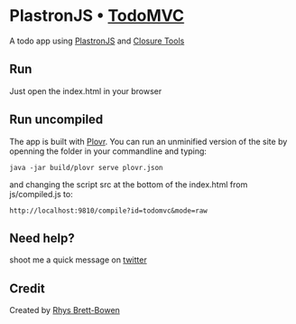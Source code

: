 # PlastronJS • [TodoMVC](http://todomvc.com)

A todo app using [PlastronJS](https://github.com/rhysbrettbowen/PlastronJS)
and [Closure Tools](https://developers.google.com/closure/)

## Run

Just open the index.html in your browser

## Run uncompiled

The app is built with [Plovr](http://plovr.com/). You can run an unminified version of the site by openning the folder in your commandline and typing:

```
java -jar build/plovr serve plovr.json
```

and changing the script src at the bottom of the index.html from js/compiled.js to:

```
http://localhost:9810/compile?id=todomvc&mode=raw
```

## Need help?

shoot me a quick message on [twitter](https://twitter.com/#!/RhysBB)

## Credit

Created by [Rhys Brett-Bowen](http://rhysbrettbowen.com)
